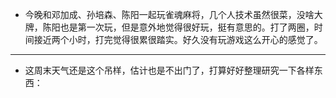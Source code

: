 - 今晚和邓加成、孙培森、陈阳一起玩雀魂麻将，几个人技术虽然很菜，没啥大牌，陈阳也是第一次玩，但是意外地觉得很好玩，挺有意思的。打了两圈，时间接近两个小时，打完觉得很累很踏实。好久没有玩游戏这么开心的感觉了。
- ---
- 这周末天气还是这个吊样，估计也是不出门了，打算好好整理研究一下各样东西：